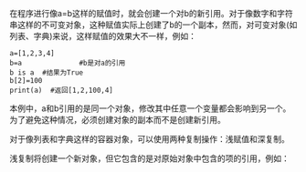 在程序进行像a=b这样的赋值时，就会创建一个对b的新引用。对于像数字和字符串这样的不可变对象，这种赋值实际上创建了b的一个副本，然而，对可变对象\(如列表、字典\)来说，这样赋值的效果大不一样，例如：

```
a=[1,2,3,4]
b=a              #b是对a的引用
b is a  #结果为True
b[2]=100
print(a)  #返回[1,2,100,4]
```

本例中，a和b引用的是同一个对象，修改其中任意一个变量都会影响到另一个。为了避免这种情况，必须创建对象的副本而不是创建新引用。

对于像列表和字典这样的容器对象，可以使用两种复制操作：浅赋值和深复制。

浅复制将创建一个新对象，但它包含的是对原始对象中包含的项的引用，例如：

```

```

